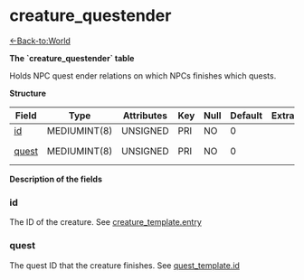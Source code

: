# creature\_questender

[<-Back-to:World](database-world.md)

**The \`creature\_questender\` table**

Holds NPC quest ender relations on which NPCs finishes which quests.

**Structure**

| Field      | Type         | Attributes | Key | Null | Default | Extra | Comment          |
|------------|--------------|------------|-----|------|---------|-------|------------------|
| [id][1]    | MEDIUMINT(8) | UNSIGNED   | PRI | NO   | 0       |       | Identifier       |
| [quest][2] | MEDIUMINT(8) | UNSIGNED   | PRI | NO   | 0       |       | Quest Identifier |

[1]: #id
[2]: #quest

**Description of the fields**

### id

The ID of the creature. See [creature\_template.entry](http://www.azerothcore.org/wiki/creature_template#creature_template-entry)

### quest

The quest ID that the creature finishes. See [quest\_template.id](http://www.azerothcore.org/wiki/quest_template#id)
